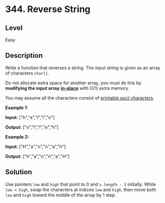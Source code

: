 # 344. Reverse String
## Level
Easy

## Description
Write a function that reverses a string. The input string is given as an array of characters `char[]`.

Do not allocate extra space for another array, you must do this by **modifying the input array** **[in-place](https://en.wikipedia.org/wiki/In-place_algorithm)** with O(1) extra memory.

You may assume all the characters consist of [printable ascii characters](https://en.wikipedia.org/wiki/ASCII#Printable_characters).

**Example 1:**

**Input:** ["h","e","l","l","o"]

**Output:** ["o","l","l","e","h"]

**Example 2:**

**Input:** ["H","a","n","n","a","h"]

**Output:** ["h","a","n","n","a","H"]

## Solution
Use pointers `low` and `high` that point to 0 and `s.length - 1` initially. While `low < high`, swap the characters at indices `low` and `high`, then move both `low` and `high` toward the middle of the array by 1 step.
